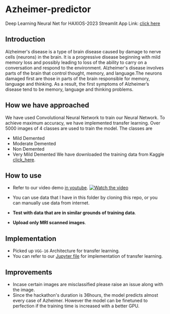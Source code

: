 # Azheimer-predictor
Deep Learning Neural Net for HAXIOS-2023
Streamlit App Link: 
[click here](https://muhmmadabrar-azheimer-predictor-app-4e7iva.streamlit.app/)

## Introduction
Alzheimer's disease is a type of brain disease caused by damage to nerve cells (neurons) in the brain.
It is a progressive disease beginning with mild memory loss and possibly leading to loss of the ability to carry on a conversation and respond to the environment. Alzheimer's disease involves parts of the brain that control thought, memory, and language.The neurons damaged first are those in parts of the brain responsible for memory, language and thinking. As a result, the first symptoms of Alzheimer’s disease tend to be memory, language and thinking problems.

## How we have approached
We have used Convolutional Neural Network to train our Neural Network. To achieve maximum accuracy, we have implemented transfer learning. Over 5000 images of 4 classes are used to train the model. The classes are
* Mild Demented
* Moderate Demented
* Non Demented
* Very Mild Demented
We have downloaded the training data from Kaggle [click_here](https://www.kaggle.com/datasets/tourist55/alzheimers-dataset-4-class-of-images).

## How to use
* Refer to our video demo [in youtube](https://youtu.be/vcRnDZyhBuY).
[![Watch the video](https://i.imgur.com/vKb2F1B.png)](https://github.com/MuhmmadAbrar/Azheimer-predictor/blob/main/assets/AzheimerPredictorDemo.mp4)
* You can use data that I have in this folder by cloning this repo, or you can manually use data from internet.

* **Test with data that are in similar grounds of training data**.
* **Upload only MRI scanned images**.

## Implementation
* Picked up `VGG-16` Architecture for transfer learning.
* You can refer to our [Jupyter file](neuraltraining.ipynb) for implementation of transfer learning.

## Improvements
* Incase certain images are misclassified please raise an issue along with the image.
* Since the hackathon's duration is 36hours, the model predicts almost every case of Azheimer. However the model can be finetuned to perfection if the training time is increased with a better GPU.
